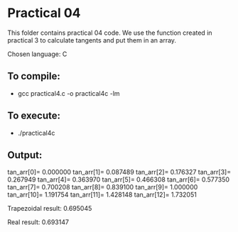 # Practical 04

This folder contains practical 04 code. We use the function created in practical 3 to calculate tangents and put them in an array.

Chosen language: C

## To compile:

* gcc practical4.c -o practical4c -lm

## To execute:

* ./practical4c

## Output:

tan_arr[0]= 0.000000
tan_arr[1]= 0.087489
tan_arr[2]= 0.176327
tan_arr[3]= 0.267949
tan_arr[4]= 0.363970
tan_arr[5]= 0.466308
tan_arr[6]= 0.577350
tan_arr[7]= 0.700208
tan_arr[8]= 0.839100
tan_arr[9]= 1.000000
tan_arr[10]= 1.191754
tan_arr[11]= 1.428148
tan_arr[12]= 1.732051

 Trapezoidal result: 0.695045 

 Real result: 0.693147